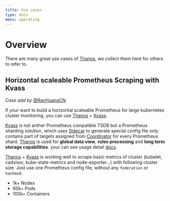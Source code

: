```yaml
---
title: Use cases
type: docs
menu: operating
---
```


# Overview 

There are many great use cases of [Thanos](thanos.io), we collect them here for others to refer to.

## Horizontal scaleable Prometheus Scraping with Kvass

*Case add by* [@RayHuangCN](https://github.com/RayHuangCN)

If your want to build a horizontal scaleable Prometheus for large kubernetes cluster monitoring, you can use  [Thanos](https://github.com/thanos-io/thanos) + [Kvass](https://github.com/tkestack/kvass).

[Kvass](https://github.com/tkestack/kvass) is not anther Prometheus compatible TSDB but a Prometheus sharding solution, which uses [Sidecar](https://github.com/tkestack/kvass#sidecar) to generate special config file only contains part of targets assigned from [Coordinator](https://github.com/tkestack/kvass#coordinator) for every Prometheus shard.
[Thanos](https://github.com/thanos-io/thanos) is used for **global data view**, **rules processing** and **long term storage capabilities**. your can see usage detail [docs](https://github.com/tkestack/kvass#kvass--thanos). 

[Thanos](https://github.com/thanos-io/thanos) + [Kvass](https://github.com/tkestack/kvass) is working well to scrape basic metrics of cluster (kubelet, cadvisor, kube-state-metrics and node-exporter...)  with following cluster size. Just use one Prometheus config file,  without any ```federation``` or ```hashmod```.

- 1k+ Nodes
- 60k+ Pods
- 100k+ Containers
